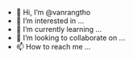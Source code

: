 - 👋 Hi, I’m @vanrangtho
- 👀 I’m interested in ...
- 🌱 I’m currently learning ...
- 💞️ I’m looking to collaborate on ...
- 📫 How to reach me ...

<!---
vanrangtho/vanrangtho is a ✨ special ✨ repository because its `README.md` (this file) appears on your GitHub profile.
You can click the Preview link to take a look at your changes.
--->
